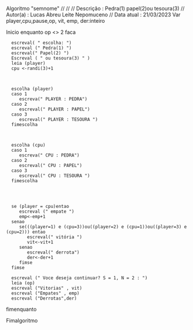 Algoritmo "semnome"
//
//
// Descrição   : Pedra(1) papel(2)ou tesoura(3)
// Autor(a)    : Lucas Abreu Leite Nepomuceno
// Data atual  : 21/03/2023
Var
   player,cpu,pause,op, vit, emp, der:inteiro


Inicio
   enquanto op <>  2 faca

      escreval( " escolha: ")
      escreval (" Pedra(1) ")
      escreval(" Papel(2) ")
      Escreval ( " ou tesoura(3) " )
      leia (player)
      cpu <-randi(3)+1



      escolha (player)
      caso 1
         escreva(" PLAYER : PEDRA")
      caso 2
         escreval(" PLAYER : PAPEL")
      caso 3
         escreval(" PLAYER : TESOURA ")
      fimescolha



      escolha (cpu)
      caso 1
         escreva(" CPU : PEDRA")
      caso 2
         escreval(" CPU : PAPEL")
      caso 3
         escreval(" CPU : TESOURA ")
      fimescolha




      se (player = cpu)entao
         escreval (" empate ")
         emp<-emp+1
      senao
         se(((player=1) e (cpu=3))ou((player=2) e (cpu=1))ou((player=3) e (cpu=2))) entao
            escreval(" vitória ")
            vit<-vit+1
         senao
            escreval(" derrota")
            der<-der+1
         fimse
      fimse

      escreval (" Voce deseja continuar? S = 1, N = 2 : ")
      leia (op)
      escreval ("Vitorias" , vit)
      escreval ("Empates" , emp)
      escreval ("Derrotas",der)


   fimenquanto



Fimalgoritmo
